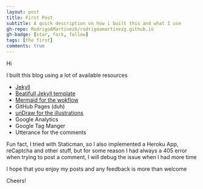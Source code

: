 ```yaml
---
layout: post
title: First Post
subtitle: A quick description on how i built this and what I use
gh-repo: RodrigoAMartinezG/rodrigoamartinezg.github.io
gh-badge: [star, fork, follow]
tags: [the first]
comments: true
---
```

Hi

I built this blog using a lot of available resources

- [Jekyll](https://jekyllrb.com/)
- [Beatifull Jekyll template](https://github.com/daattali/beautiful-jekyll)
- [Mermaid for the wokflow](https://mermaid-js.github.io/mermaid/#/)
- GitHub Pages (duh)
- [unDraw for the illustrations](https://undraw.co/)
- Google Analytics
- Google Tag Manger
- Utterance for the comments

Fun fact, I tried with Staticman, so I also implemented a Heroku App, reCaptcha and other stuff, but for some reason I had always a 405 error when trying to post a comment, I will debug the issue when I had more time

I hope that you enjoy my posts and any feedback is more than welcome

Cheers!